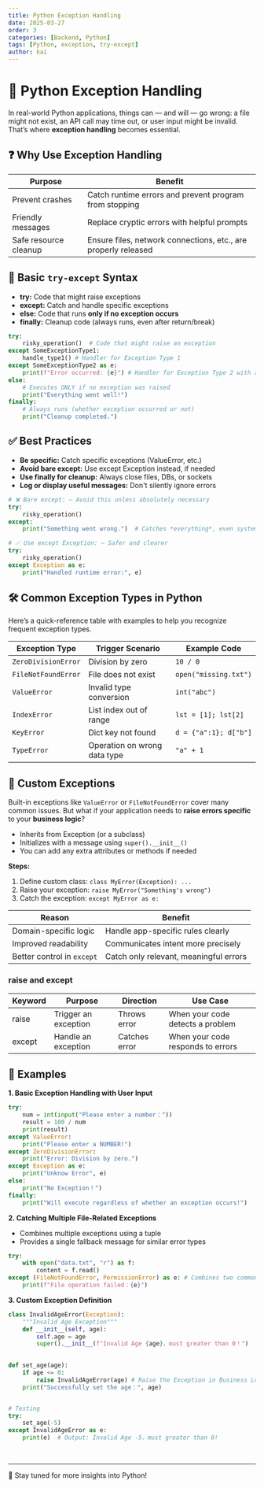 ```yaml
---
title: Python Exception Handling
date: 2025-03-27
order: 3
categories: [Backend, Python]
tags: [Python, exception, try-except]
author: kai
---
```


# 🚀 Python Exception Handling
In real-world Python applications, things can — and will — go wrong: a file might not exist, an API call may time out, or user input might be invalid.  
That’s where **exception handling** becomes essential.

## ❓ Why Use Exception Handling

| Purpose              | Benefit                                                             |
|----------------------|---------------------------------------------------------------------|
| Prevent crashes       | Catch runtime errors and prevent program from stopping             |
| Friendly messages     | Replace cryptic errors with helpful prompts                        |
| Safe resource cleanup | Ensure files, network connections, etc., are properly released     |

## 🔧 Basic `try-except` Syntax
- **try:** Code that might raise exceptions
- **except:** Catch and handle specific exceptions
- **else:** Code that runs **only if no exception occurs**
- **finally:** Cleanup code (always runs, even after return/break)

```python
try:
    risky_operation()  # Code that might raise an exception
except SomeExceptionType1:
    handle_type1() # Handler for Exception Type 1
except SomeExceptionType2 as e:
    print(f"Error occurred: {e}") # Handler for Exception Type 2 with access to the exception object
else:
    # Executes ONLY if no exception was raised
    print("Everything went well!")
finally:
    # Always runs (whether exception occurred or not)
    print("Cleanup completed.")
```

## ✅ Best Practices
- **Be specific:** Catch specific exceptions (ValueError, etc.)
- **Avoid bare except:** Use except Exception instead, if needed
- **Use finally for cleanup:** Always close files, DBs, or sockets
- **Log or display useful messages:** Don't silently ignore errors

```python
# ❌ Bare except: — Avoid this unless absolutely necessary
try:
    risky_operation()
except:
    print("Something went wrong.")  # Catches *everything*, even system-level exits

# ✅ Use except Exception: — Safer and clearer
try:
    risky_operation()
except Exception as e:
    print("Handled runtime error:", e)
```


## 🛠️ Common Exception Types in Python
Here’s a quick-reference table with examples to help you recognize frequent exception types.

| Exception Type      | Trigger Scenario                   | Example Code                              |
|---------------------|-------------------------------------|--------------------------------------------|
| `ZeroDivisionError` | Division by zero                   | `10 / 0`                                   |
| `FileNotFoundError` | File does not exist                | `open("missing.txt")`                      |
| `ValueError`        | Invalid type conversion            | `int("abc")`                               |
| `IndexError`        | List index out of range            | `lst = [1]; lst[2]`                        |
| `KeyError`          | Dict key not found                 | `d = {"a":1}; d["b"]`                      |
| `TypeError`         | Operation on wrong data type       | `"a" + 1`                                  |


## 🧱 Custom Exceptions
Built-in exceptions like `ValueError` or `FileNotFoundError` cover many common issues. But what if your application needs to **raise errors specific** to your **business logic**?

- Inherits from Exception (or a subclass)
- Initializes with a message using `super().__init__()`
- You can add any extra attributes or methods if needed

**Steps:**
1. Define custom class: `class MyError(Exception): ...`
2. Raise your exception: `raise MyError("Something's wrong")`
3. Catch the exception: `except MyError as e:`


| Reason                       | Benefit                                         |
|------------------------------|-------------------------------------------------|
| Domain-specific logic        | Handle app-specific rules clearly              |
| Improved readability         | Communicates intent more precisely             |
| Better control in `except`   | Catch only relevant, meaningful errors         |

### raise and except

| Keyword | Purpose | Direction | Use Case |
|---------|---------|-----------|----------|
| raise | Trigger an exception | Throws error | When your code detects a problem |
| except | Handle an exception | Catches error| When your code responds to errors |


## 🤖 Examples
**1. Basic Exception Handling with User Input**

```python
try:
    num = int(input("Please enter a number："))
    result = 100 / num
    print(result)
except ValueError:
    print("Please enter a NUMBER!")
except ZeroDivisionError:
    print("Error: Division by zero.")
except Exception as e:
    print("Unknow Error", e)
else:
    print("No Exception！")
finally:
    print("Will execute regardless of whether an exception occurs!")
```

**2. Catching Multiple File-Related Exceptions**
- Combines multiple exceptions using a tuple
- Provides a single fallback message for similar error types

```python
try:
    with open("data.txt", "r") as f:
        content = f.read()
except (FileNotFoundError, PermissionError) as e: # Combines two common file exceptions using a tuple
    print(f"File operation failed：{e}")
```

**3. Custom Exception Definition**

```python
class InvalidAgeError(Exception):
    """Invalid Age Exception"""
    def __init__(self, age):
        self.age = age
        super().__init__(f"Invalid Age {age}，must greater than 0！")
    

def set_age(age):
    if age <= 0:
        raise InvalidAgeError(age) # Raise the Exception in Business Logic
    print("Successfully set the age：", age)


# Testing
try:
    set_age(-5)
except InvalidAgeError as e:
    print(e)  # Output: Invalid Age -5，must greater than 0!
```


<br>



---

🚀 Stay tuned for more insights into Python!